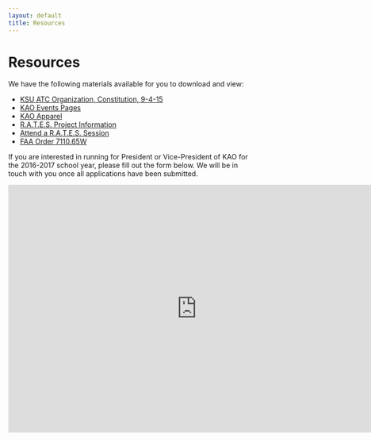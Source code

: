 ```yaml
---
layout: default
title: Resources
---
```

# Resources


We have the following materials available for you to download and view:

- [KSU ATC Organization, Constitution, 9-4-15](https://www.dropbox.com/s/ot3y710tvfaeqdk/KAO%20Constitution%20-%20Eff.%20Fall%202015.docx?dl=0)
- [KAO Events Pages](/events/)
- [KAO Apparel](/apparel/)
- [R.A.T.E.S. Project Information](/rates/)
- [Attend a R.A.T.E.S. Session](/rates/signup/)
- [FAA Order 7110.65W](http://www.faa.gov/documentlibrary/media/order/atc.pdf)

If you are interested in running for President or Vice-President of KAO for the 2016-2017 school year, please fill out the form below. We will be in touch with you once all applications have been submitted.

<iframe src="https://docs.google.com/forms/d/1ueCmDcDW-HJaf7jRtirnpgOkzyYl-_elDFqU2Lfi_XQ/viewform?embedded=true" width="760" height="500" frameborder="0" marginheight="0" marginwidth="0">Loading...</iframe>




